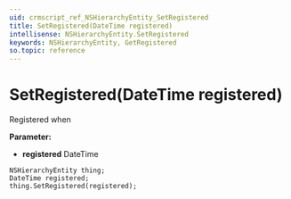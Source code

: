 ```yaml
---
uid: crmscript_ref_NSHierarchyEntity_SetRegistered
title: SetRegistered(DateTime registered)
intellisense: NSHierarchyEntity.SetRegistered
keywords: NSHierarchyEntity, GetRegistered
so.topic: reference
---
```


# SetRegistered(DateTime registered)

Registered when

**Parameter:** 
 - **registered** DateTime

```crmscript
NSHierarchyEntity thing;
DateTime registered;
thing.SetRegistered(registered);
```

